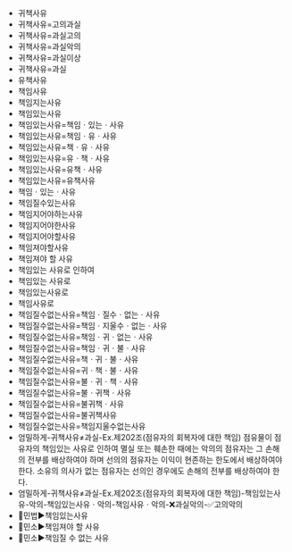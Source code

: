 - 귀책사유
- 귀책사유=고의과실
- 귀책사유=과실고의
- 귀책사유=과실악의
- 귀책사유=과실이상
- 귀책사유=과실
- 유책사유
- 책임사유
- 책임지는사유
- 책임있는사유
- 책임있는사유=책임ㆍ있는ㆍ사유
- 책임있는사유=책임ㆍ유ㆍ사유
- 책임있는사유=책ㆍ유ㆍ사유
- 책임있는사유=유ㆍ책ㆍ사유
- 책임있는사유=유책ㆍ사유
- 책임있는사유=유책사유
- 책임ㆍ있는ㆍ사유
- 책임질수있는사유
- 책임지어야하는사유
- 책임지어야한사유
- 책임지어야할사유
- 책임져야할사유
- 책임져야 할 사유
- 책임있는 사유로 인하여
- 책임있는 사유로
- 책임있는사유로
- 책임사유로
- 책임질수없는사유=책임ㆍ질수ㆍ없는ㆍ사유
- 책임질수없는사유=책임ㆍ지울수ㆍ없는ㆍ사유
- 책임질수없는사유=책임ㆍ귀ㆍ없는ㆍ사유
- 책임질수없는사유=책임ㆍ귀ㆍ불ㆍ사유
- 책임질수없는사유=책ㆍ귀ㆍ불ㆍ사유
- 책임질수없는사유=귀ㆍ책ㆍ불ㆍ사유
- 책임질수없는사유=불ㆍ귀ㆍ책ㆍ사유
- 책임질수없는사유=불ㆍ귀책ㆍ사유
- 책임질수없는사유=불귀책ㆍ사유
- 책임질수없는사유=불귀책사유
- 책임질수없는사유=책임지울수없는사유
- 엄밀하게-귀책사유≠과실-Ex.제202조(점유자의 회복자에 대한 책임) 점유물이 점유자의 책임있는 사유로 인하여 멸실 또는 훼손한 때에는 악의의 점유자는 그 손해의 전부를 배상하여야 하며 선의의 점유자는 이익이 현존하는 한도에서 배상하여야 한다. 소유의 의사가 없는 점유자는 선의인 경우에도 손해의 전부를 배상하여야 한다.
- 엄밀하게-귀책사유≠과실-Ex.제202조(점유자의 회복자에 대한 책임)-책임있는사유-악의-책임있는사유ㆍ악의-책임사유ㆍ악의-❌과실악의-✅고의악의
- 📌민법▶️책임있는사유
- 📌민소▶️책임져야 할 사유
- 📌민소▶️책임질 수 없는 사유